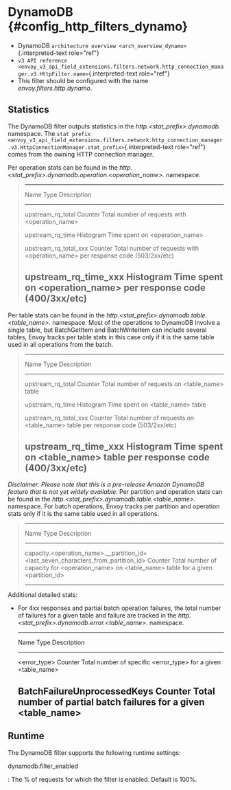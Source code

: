 DynamoDB {#config_http_filters_dynamo}
========

-   DynamoDB
    `architecture overview <arch_overview_dynamo>`{.interpreted-text
    role="ref"}
-   `v3 API reference <envoy_v3_api_field_extensions.filters.network.http_connection_manager.v3.HttpFilter.name>`{.interpreted-text
    role="ref"}
-   This filter should be configured with the name
    *envoy.filters.http.dynamo*.

Statistics
----------

The DynamoDB filter outputs statistics in the
*http.\<stat_prefix\>.dynamodb.* namespace. The `stat prefix
<envoy_v3_api_field_extensions.filters.network.http_connection_manager.v3.HttpConnectionManager.stat_prefix>`{.interpreted-text
role="ref"} comes from the owning HTTP connection manager.

Per operation stats can be found in the
*http.\<stat_prefix\>.dynamodb.operation.\<operation_name\>.* namespace.

>   -----------------------------------------------------------------------------
>   Name                    Type              Description
>   ----------------------- ----------------- -----------------------------------
>   upstream_rq_total       Counter           Total number of requests with
>                                             \<operation_name\>
>
>   upstream_rq_time        Histogram         Time spent on \<operation_name\>
>
>   upstream_rq_total_xxx   Counter           Total number of requests with
>                                             \<operation_name\> per response
>                                             code (503/2xx/etc)
>
>   upstream_rq_time_xxx    Histogram         Time spent on \<operation_name\>
>                                             per response code (400/3xx/etc)
>   -----------------------------------------------------------------------------

Per table stats can be found in the
*http.\<stat_prefix\>.dynamodb.table.\<table_name\>.* namespace. Most of
the operations to DynamoDB involve a single table, but BatchGetItem and
BatchWriteItem can include several tables, Envoy tracks per table stats
in this case only if it is the same table used in all operations from
the batch.

>   -----------------------------------------------------------------------------
>   Name                    Type              Description
>   ----------------------- ----------------- -----------------------------------
>   upstream_rq_total       Counter           Total number of requests on
>                                             \<table_name\> table
>
>   upstream_rq_time        Histogram         Time spent on \<table_name\> table
>
>   upstream_rq_total_xxx   Counter           Total number of requests on
>                                             \<table_name\> table per response
>                                             code (503/2xx/etc)
>
>   upstream_rq_time_xxx    Histogram         Time spent on \<table_name\> table
>                                             per response code (400/3xx/etc)
>   -----------------------------------------------------------------------------

*Disclaimer: Please note that this is a pre-release Amazon DynamoDB
feature that is not yet widely available.* Per partition and operation
stats can be found in the
*http.\<stat_prefix\>.dynamodb.table.\<table_name\>.* namespace. For
batch operations, Envoy tracks per partition and operation stats only if
it is the same table used in all operations.

>   ------------------------------------------------------------------------------------------------------------------------------------------------
>   Name                                                                                       Type              Description
>   ------------------------------------------------------------------------------------------ ----------------- -----------------------------------
>   capacity.\<operation_name\>.\_\_partition_id=\<last_seven_characters_from_partition_id\>   Counter           Total number of capacity for
>                                                                                                                \<operation_name\> on
>                                                                                                                \<table_name\> table for a given
>                                                                                                                \<partition_id\>
>
>   ------------------------------------------------------------------------------------------------------------------------------------------------

Additional detailed stats:

-   For 4xx responses and partial batch operation failures, the total
    number of failures for a given table and failure are tracked in the
    *http.\<stat_prefix\>.dynamodb.error.\<table_name\>.* namespace.

      -----------------------------------------------------------------------------------
      Name                          Type              Description
      ----------------------------- ----------------- -----------------------------------
      \<error_type\>                Counter           Total number of specific
                                                      \<error_type\> for a given
                                                      \<table_name\>

      BatchFailureUnprocessedKeys   Counter           Total number of partial batch
                                                      failures for a given \<table_name\>
      -----------------------------------------------------------------------------------

Runtime
-------

The DynamoDB filter supports the following runtime settings:

dynamodb.filter_enabled

:   The % of requests for which the filter is enabled. Default is 100%.
